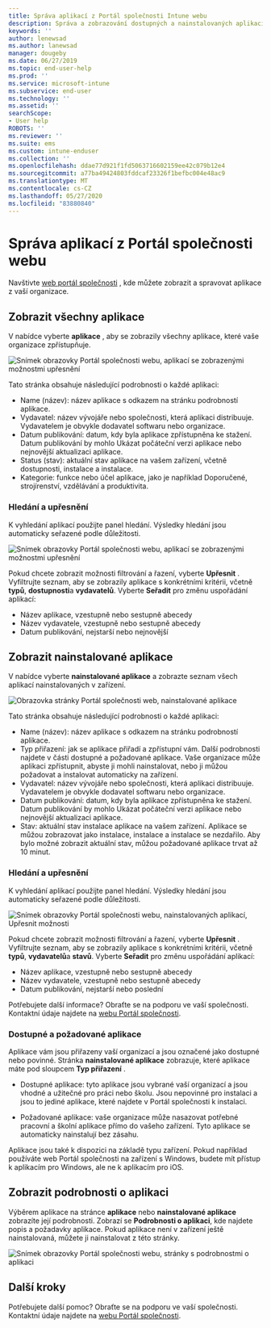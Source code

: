 ```yaml
---
title: Správa aplikací z Portál společnosti Intune webu
description: Správa a zobrazování dostupných a nainstalovaných aplikací
keywords: ''
author: lenewsad
ms.author: lanewsad
manager: dougeby
ms.date: 06/27/2019
ms.topic: end-user-help
ms.prod: ''
ms.service: microsoft-intune
ms.subservice: end-user
ms.technology: ''
ms.assetid: ''
searchScope:
- User help
ROBOTS: ''
ms.reviewer: ''
ms.suite: ems
ms.custom: intune-enduser
ms.collection: ''
ms.openlocfilehash: ddae77d921f1fd5063716602159ee42c079b12e4
ms.sourcegitcommit: a77ba49424803fddcaf23326f1befbc004e48ac9
ms.translationtype: MT
ms.contentlocale: cs-CZ
ms.lasthandoff: 05/27/2020
ms.locfileid: "83880840"
---
```

# <a name="manage-apps-from-the-company-portal-website"></a>Správa aplikací z Portál společnosti webu 
Navštivte [web portál společnosti](https://portal.manage.microsoft.com) , kde můžete zobrazit a spravovat aplikace z vaší organizace. 

## <a name="view-all-apps"></a>Zobrazit všechny aplikace  
V nabídce vyberte **aplikace** , aby se zobrazily všechny aplikace, které vaše organizace zpřístupňuje. 

   ![Snímek obrazovky Portál společnosti webu, aplikací se zobrazenými možnostmi upřesnění](./media/intune-view-apps-1907.png)  

Tato stránka obsahuje následující podrobnosti o každé aplikaci:  

* Name (název): název aplikace s odkazem na stránku podrobností aplikace.
* Vydavatel: název vývojáře nebo společnosti, která aplikaci distribuuje. Vydavatelem je obvykle dodavatel softwaru nebo organizace.  
* Datum publikování: datum, kdy byla aplikace zpřístupněna ke stažení. Datum publikování by mohlo Ukázat počáteční verzi aplikace nebo nejnovější aktualizaci aplikace.
* Status (stav): aktuální stav aplikace na vašem zařízení, včetně dostupnosti, instalace a instalace. 
* Kategorie: funkce nebo účel aplikace, jako je například Doporučené, strojírenství, vzdělávání a produktivita.  

### <a name="search-and-refine"></a>Hledání a upřesnění   

K vyhledání aplikací použijte panel hledání. Výsledky hledání jsou automaticky seřazené podle důležitosti.  

   ![Snímek obrazovky Portál společnosti webu, aplikací se zobrazenými možnostmi upřesnění](./media/intune-refine-all-apps-1907.png)  

Pokud chcete zobrazit možnosti filtrování a řazení, vyberte **Upřesnit** . Vyfiltrujte seznam, aby se zobrazily aplikace s konkrétními kritérii, včetně **typů**, **dostupnosti**a **vydavatelů**. Vyberte **Seřadit** pro změnu uspořádání aplikací:

* Název aplikace, vzestupně nebo sestupně abecedy 
* Název vydavatele, vzestupně nebo sestupně abecedy 
* Datum publikování, nejstarší nebo nejnovější  

## <a name="view-installed-apps"></a>Zobrazit nainstalované aplikace  
V nabídce vyberte **nainstalované aplikace** a zobrazte seznam všech aplikací nainstalovaných v zařízení.  

   ![Obrazovka stránky Portál společnosti web, nainstalované aplikace](./media/intune-installed-apps-1907.png)  


Tato stránka obsahuje následující podrobnosti o každé aplikaci:  

* Name (název): název aplikace s odkazem na stránku podrobností aplikace.
* Typ přiřazení: jak se aplikace přiřadí a zpřístupní vám. Další podrobnosti najdete v části dostupné a požadované aplikace. Vaše organizace může aplikaci zpřístupnit, abyste ji mohli nainstalovat, nebo ji můžou požadovat a instalovat automaticky na zařízení.  
* Vydavatel: název vývojáře nebo společnosti, která aplikaci distribuuje. Vydavatelem je obvykle dodavatel softwaru nebo organizace.  
* Datum publikování: datum, kdy byla aplikace zpřístupněna ke stažení. Datum publikování by mohlo Ukázat počáteční verzi aplikace nebo nejnovější aktualizaci aplikace.
* Stav: aktuální stav instalace aplikace na vašem zařízení. Aplikace se můžou zobrazovat jako instalace, instalace a instalace se nezdařilo. Aby bylo možné zobrazit aktuální stav, můžou požadované aplikace trvat až 10 minut.  

### <a name="search-and-refine"></a>Hledání a upřesnění  

K vyhledání aplikací použijte panel hledání. Výsledky hledání jsou automaticky seřazené podle důležitosti.  

   ![Snímek obrazovky Portál společnosti webu, nainstalovaných aplikací, Upřesnit možnosti](./media/intune-installed-refine-1907.png)  

Pokud chcete zobrazit možnosti filtrování a řazení, vyberte **Upřesnit** . Vyfiltrujte seznam, aby se zobrazily aplikace s konkrétními kritérii, včetně **typů**, **vydavatelů**a **stavů**. Vyberte **Seřadit** pro změnu uspořádání aplikací:

* Název aplikace, vzestupně nebo sestupně abecedy  
* Název vydavatele, vzestupně nebo sestupně abecedy  
* Datum publikování, nejstarší nebo poslední  

Potřebujete další informace? Obraťte se na podporu ve vaší společnosti. Kontaktní údaje najdete na [webu Portál společnosti](https://go.microsoft.com/fwlink/?linkid=2010980).  

### <a name="available-and-required-apps"></a>Dostupné a požadované aplikace
Aplikace vám jsou přiřazeny vaší organizací a jsou označené jako dostupné nebo povinné. Stránka **nainstalované aplikace** zobrazuje, které aplikace máte pod sloupcem **Typ přiřazení** . 


* Dostupné aplikace: tyto aplikace jsou vybrané vaší organizací a jsou vhodné a užitečné pro práci nebo školu. Jsou nepovinné pro instalaci a jsou to jediné aplikace, které najdete v Portál společnosti k instalaci. 

* Požadované aplikace: vaše organizace může nasazovat potřebné pracovní a školní aplikace přímo do vašeho zařízení. Tyto aplikace se automaticky nainstalují bez zásahu. 

Aplikace jsou také k dispozici na základě typu zařízení. Pokud například používáte web Portál společnosti na zařízení s Windows, budete mít přístup k aplikacím pro Windows, ale ne k aplikacím pro iOS.  

## <a name="view-app-details"></a>Zobrazit podrobnosti o aplikaci  
Výběrem aplikace na stránce **aplikace** nebo **nainstalované aplikace** zobrazíte její podrobnosti. Zobrazí se **Podrobnosti o aplikaci**, kde najdete popis a požadavky aplikace. Pokud aplikace není v zařízení ještě nainstalovaná, můžete ji nainstalovat z této stránky. 


   ![Snímek obrazovky Portál společnosti webu, stránky s podrobnostmi o aplikaci](./media/intune-app-details-1907.png)  

## <a name="next-steps"></a>Další kroky
Potřebujete další pomoc? Obraťte se na podporu ve vaší společnosti. Kontaktní údaje najdete na [webu Portál společnosti](https://go.microsoft.com/fwlink/?linkid=2010980).  
